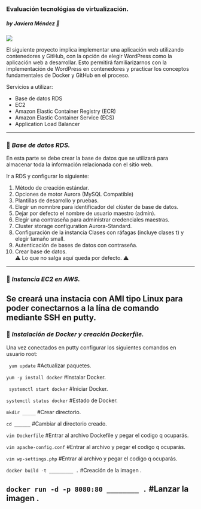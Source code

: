 ### Evaluación tecnológias de virtualización.
##### by Javiera Méndez :hibiscus:
![](https://www2.udsenterprise.com/media/filer_public_thumbnails/filer_public/ae/9c/ae9c8279-ef28-4eb0-a209-a1c6c10efd49/docker_with_aws_beta.jpg__800x600_q85_subsampling-2.jpg)

El siguiente proyecto implica implementar una aplicación web utilizando contenedores y GitHub, con la opción de elegir WordPress como la aplicación web a desarrollar. 
Esto permitirá familiarizarnos con la implementación de WordPress en contenedores y practicar los conceptos fundamentales de Docker y GitHub en el proceso.

Servicios a utilizar:
- Base de datos RDS
- EC2
- Amazon Elastic Container Registry (ECR)
- Amazon Elastic Container Service (ECS)
- Application Load Balancer
------------

### :pushpin: *Base de datos RDS.*
En esta parte se debe crear la base de datos que se utilizará para almacenar toda la información relacionada con el sitio web.

Ir a RDS y configurar lo siguiente: 
 
1. Método de creación estándar.
2. Opciones de motor Aurora (MySQL Compatible)
3. Plantillas de desarrollo y pruebas.
4. Elegir un nomnbre para identificador del clúster de base de datos.
5. Dejar por defecto el nombre de usuario maestro (admin).
6. Elegir una contraseña para administrar credenciales maestras.
7. Cluster storage configuration Aurora-Standard.
8. Configuración de la instancia Clases con ráfagas (incluye clases t) y elegir tamaño small.
7. Autenticación de bases de datos con contraseña.
8. Crear base de datos.  
:warning: Lo que no salga aquí queda por defecto. :warning:
------------

### :pushpin: *Instancia EC2 en AWS.*

Se creará una instacia con AMI tipo Linux para poder conectarnos a la lína de comando mediante SSH en putty.
------------

### :pushpin: *Instalación de Docker y creación Dockerfile.*
Una vez conectados en putty configurar los siguientes comandos en usuario root: 

` yum update` #Actualizar paquetes.

`yum -y install docker`  #Instalar Docker.

` systemctl start docker`  #Iniciar Docker.

`systemctl status docker`   #Estado de Docker.

` mkdir _____ `    #Crear directorio.

` cd ______ `      #Cambiar al directorio creado.

` vim Dockerfile `    #Entrar al archivo Dockefile y pegar el codigo q ocuparás.

` vim apache-config.conf `    #Entrar al archivo y pegar el codigo q ocuparás.

` vim wp-settings.php `    #Entrar al archivo y pegar el codigo q ocuparás.

` docker build -t _________ . `  #Creación de la imagen .

` docker run -d -p 8080:80 ________ . `  #Lanzar la imagen .
------------









